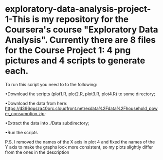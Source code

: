 # exploratory-data-analysis-project-1-This is my repository for the Coursera's course "Exploratory Data Analysis". Currently there are 8 files for the Course Project 1: 4 png pictures and 4 scripts to generate each.

To run this script you need to to the following:

•Download the scripts (plot1.R, plot2.R, plot3.R, plot4.R) to some directory;

•Download the data from here: https://d396qusza40orc.cloudfront.net/exdata%2Fdata%2Fhousehold_power_consumption.zip;

•Extract the data into ./Data subdirectory;

•Run the scripts

P.S. I removed the names of the X axis in plot 4 and fixed the names of the Y axis to make the graphs look more consistent, so my plots slightly differ from the ones in the description
